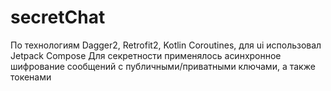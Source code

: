 # secretChat
По технологиям 
Dagger2, Retrofit2, Kotlin Coroutines, 
для ui использовал Jetpack Compose
Для секретности применялось асинхронное шифрование сообщений с публичными/приватными ключами, а также токенами
